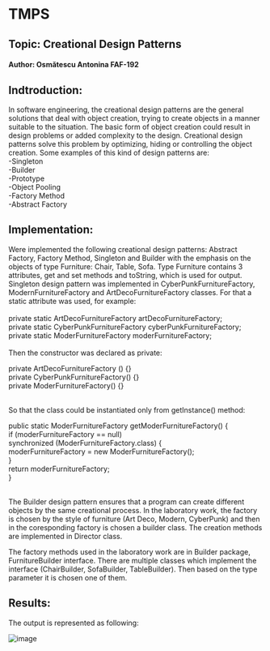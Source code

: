 # TMPS
## Topic: Creational Design Patterns
#### Author: Osmătescu Antonina FAF-192
## Indtroduction:<br>
In software engineering, the creational design patterns are the general solutions that deal with object creation, trying to create objects 
in a manner suitable to the situation. The basic form of object creation could result in design problems or added complexity to the design. 
Creational design patterns solve this problem by optimizing, hiding or controlling the object creation.
Some examples of this kind of design patterns are:<br>
-Singleton<br>
-Builder<br>
-Prototype<br>
-Object Pooling<br>
-Factory Method<br>
-Abstract Factory
## Implementation:
Were implemented the following creational design patterns: Abstract Factory, Factory Method, Singleton and Builder with the emphasis on the objects of type Furniture: 
Chair, Table, Sofa. Type Furniture contains 3 attributes, get and set methods and toString, which is used for output.
Singleton design pattern was implemented in CyberPunkFurnitureFactory, ModernFurnitureFactory and ArtDecoFurnitureFactory classes.
For that a static attribute was used, for example:<br><br>
private static ArtDecoFurnitureFactory artDecoFurnitureFactory;<br>
private static CyberPunkFurnitureFactory cyberPunkFurnitureFactory;<br>
private static ModerFurnitureFactory moderFurnitureFactory;<br><br>
Then the constructor was declared as private:<br>

private ArtDecoFurnitureFactory () {}<br>
private CyberPunkFurnitureFactory() {}<br>
private ModerFurnitureFactory() {}<br><br>

So that the class could be instantiated only from getInstance() method:<br>

public static ModerFurnitureFactory getModerFurnitureFactory() {<br>
        if (moderFurnitureFactory == null)<br>
            synchronized (ModerFurnitureFactory.class) {<br>
                moderFurnitureFactory = new ModerFurnitureFactory();<br>
            }<br>
        return moderFurnitureFactory;<br>
    }<br><br>
    
The Builder design pattern ensures that a program can create different objects by the same creational process. 
In the laboratory work, the factory is chosen by the style of furniture (Art Deco, Modern, CyberPunk) and then in the coresponding factory is chosen a builder class. The creation methods are implemented in Director class.

The factory methods used in the laboratory work are in Builder package, FurnitureBuilder interface. There are multiple classes which implement the interface (ChairBuilder, SofaBuilder, TableBuilder). Then based on the type parameter it is chosen one of them.

## Results:
The output is represented as following:<br>

![image](https://user-images.githubusercontent.com/71122604/135731748-7b6c6a75-233c-41c2-8d72-6cab86f855b3.png)

